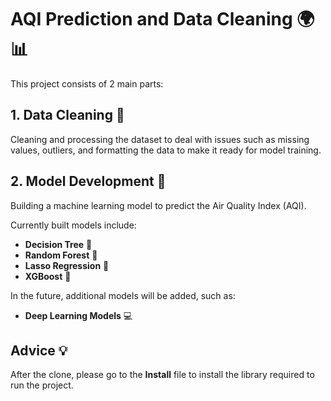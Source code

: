 # AQI Prediction and Data Cleaning 🌍📊

This project consists of 2 main parts:

## 1. Data Cleaning 🧹

Cleaning and processing the dataset to deal with issues such as missing values, outliers, and formatting the data to make it ready for model training.

## 2. Model Development 🤖

Building a machine learning model to predict the Air Quality Index (AQI).

Currently built models include:
- **Decision Tree** 🌳
- **Random Forest** 🌲
- **Lasso Regression** 🧮
- **XGBoost** 🚀

In the future, additional models will be added, such as:
- **Deep Learning Models** 💻

## Advice 💡

After the clone, please go to the **Install** file to install the library required to run the project.
